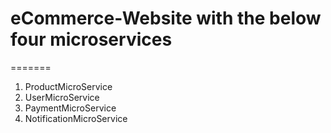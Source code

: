 # eCommerce-Website with the below four microservices
=======
1. ProductMicroService
2. UserMicroService
3. PaymentMicroService
4. NotificationMicroService
